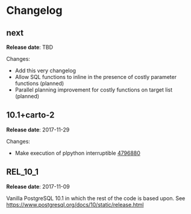 # Changelog

## next

**Release date**: TBD

Changes:
 - Add this very changelog
 - Allow SQL functions to inline in the presence of costly parameter functions (planned)
 - Parallel planning improvement for costly functions on target list (planned)


## 10.1+carto-2

**Release date**: 2017-11-29

Changes:
 - Make execution of plpython interruptible [4796880](https://github.com/CartoDB/postgres/commit/4796880d942680cc3685cc8d314c6f706c9b4826)


## REL_10_1

**Release date**: 2017-11-09

Vanilla PostgreSQL 10.1 in which the rest of the code is based upon. See https://www.postgresql.org/docs/10/static/release.html
